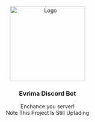 <br/>
<p align="center">
  <a href="https://github.com/ShaanCoding/ReadME-Generator">
    <img src="https://cdn.discordapp.com/attachments/1110258373779263678/1113824697952514148/kutas.png" alt="Logo" width="200" height="200">
  </a>

  <h3 align="center">Evrima Discord Bot</h3>

  <p align="center">
    Enchance you server!
    <br/>
    Note This Project Is Still Uptading
    <br/>
    <br/>

  </p>
</p>
